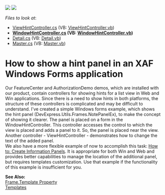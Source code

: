 <!-- default badges list -->
[![](https://img.shields.io/badge/Open_in_DevExpress_Support_Center-FF7200?style=flat-square&logo=DevExpress&logoColor=white)](https://supportcenter.devexpress.com/ticket/details/E1148)
[![](https://img.shields.io/badge/📖_How_to_use_DevExpress_Examples-e9f6fc?style=flat-square)](https://docs.devexpress.com/GeneralInformation/403183)
<!-- default badges end -->
<!-- default file list -->
*Files to look at*:

* [ViewHintController.cs](./CS/WinSample.Module.Win/ViewHintController.cs) (VB: [ViewHintController.vb](./VB/WinSample.Module.Win/ViewHintController.vb))
* **[WindowHintController.cs](./CS/WinSample.Module.Win/WindowHintController.cs) (VB: [WindowHintController.vb](./VB/WinSample.Module.Win/WindowHintController.vb))**
* [Detail.cs](./CS/WinSample.Module/Detail.cs) (VB: [Detail.vb](./VB/WinSample.Module/Detail.vb))
* [Master.cs](./CS/WinSample.Module/Master.cs) (VB: [Master.vb](./VB/WinSample.Module/Master.vb))
<!-- default file list end -->
# How to show a hint panel in an XAF Windows Forms application


<p>Our FeatureCenter and AuthorizationDemo demos, which are installed with our product, contain controllers for showing hints for a list view in Web and Win applications. Since there is a need to show hints in both platforms, the structure of these controllers is complicated and may be difficult to understand. I've created a simple Windows forms example, which shows the hint panel (DevExpress.Utils.Frames.NotePanelEx), to make the concept of showing it clearer. The panel is placed on a form in the WindowHintController. This controller accesses the control to which the view is placed and adds a panel to it. So, the panel is placed near the view. Another controller - ViewHintController - demonstrates how to change the text of the added panel.<br /> We also have a more flexible example of now to accomplish this task: <a href="https://www.devexpress.com/Support/Center/p/E2690">How to: Create Information Panels</a>. It is appropriate for both Win and Web and provides better capabilities to manage the location of the additional panel, but requires templates customization. Use that example if the functionality of this example is insufficient for you.</p>
<p><strong>See Also:</strong><br /> <a href="http://documentation.devexpress.com/#Xaf/DevExpressExpressAppFrame_Templatetopic"><u>Frame.Template Property</u></a><br /> <a href="http://documentation.devexpress.com/#Xaf/CustomDocument2609"><u>Templates</u></a></p>

<br/>


